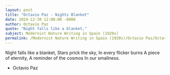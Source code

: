 ```yaml
---
layout: post
title: "Octavio Paz - Nights Blanket"
date: 2024-12-30 12:00:00 -0000
author: Octavio Paz
quote: "Night falls like a blanket,"
subject: Modernist Nature Writing in Spain (1920s)
permalink: /Modernist Nature Writing in Spain (1920s)/Octavio Paz/Octavio Paz - Nights Blanket
---
```


Night falls like a blanket,
Stars prick the sky,
In every flicker burns
A piece of eternity,
A reminder of the cosmos
In our smallness.

- Octavio Paz

